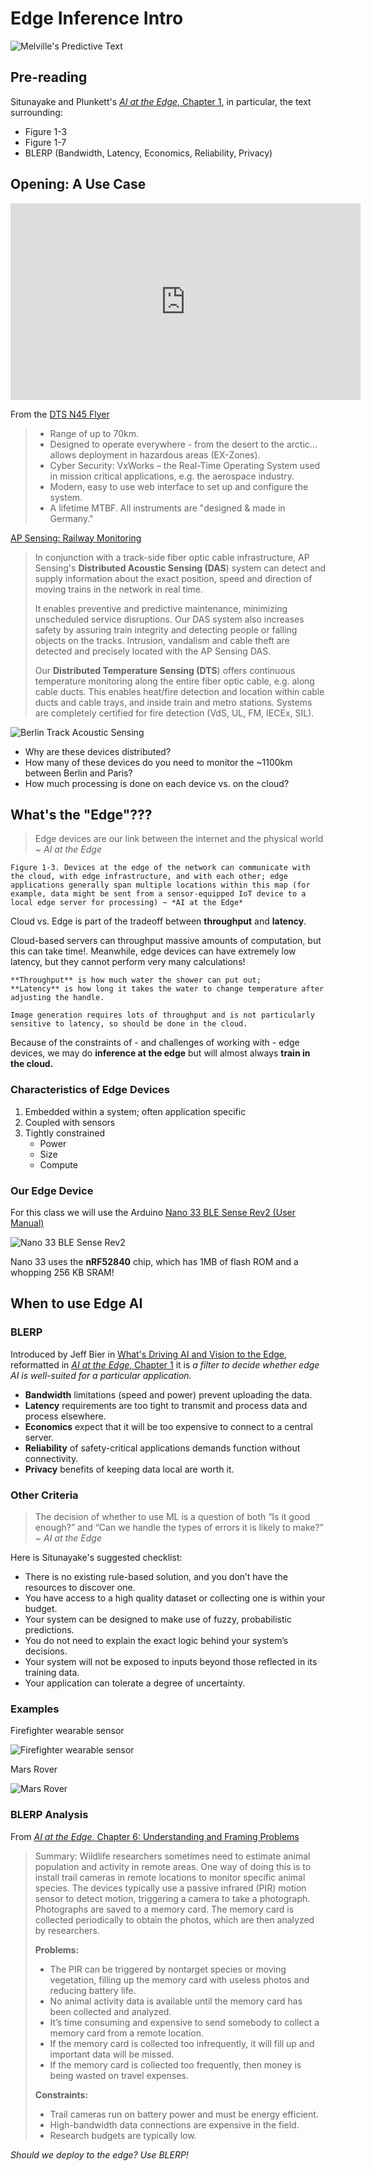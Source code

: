 # Edge Inference Intro

![Melville's Predictive Text](../img/melvilles-predictive-text.jpg)

## Pre-reading

Situnayake and Plunkett's [*AI at the Edge*, Chapter 1](https://learning.oreilly.com/library/view/ai-at-the/9781098120191/ch01.html),
in particular, the text surrounding:

- Figure 1-3
- Figure 1-7
- BLERP (Bandwidth, Latency, Economics, Reliability, Privacy)

## Opening: A Use Case

<iframe width="560" height="315" src="https://www.youtube.com/embed/ehY2zxDILwQ?si=Qii6IpfL_uA1w_bZ" title="YouTube video player" frameborder="0" allow="accelerometer; autoplay; clipboard-write; encrypted-media; gyroscope; picture-in-picture; web-share" referrerpolicy="strict-origin-when-cross-origin" allowfullscreen></iframe>

From the [DTS N45 Flyer](https://www.apsensing.com/fileadmin/landingpages/dtsn45series/downloads/Flyer_DTS_N45-Series.pdf)

> - Range of up to 70km.
> - Designed to operate everywhere - from the desert to the arctic... allows deployment in hazardous areas (EX-Zones).
> - Cyber Security: VxWorks – the Real-Time Operating System used in mission critical applications, e.g. the aerospace industry.
> - Modern, easy to use web interface to set up and configure the system.
> - A lifetime MTBF. All instruments are "designed & made in Germany."

[AP Sensing: Railway Monitoring](https://www.apsensing.com/application/rail-monitoring/)

> In conjunction with a track-side fiber optic cable infrastructure, AP Sensing's **Distributed Acoustic Sensing (DAS**) system can detect and supply information about the exact position, speed and direction of moving trains in the network in real time.
>
> It enables preventive and predictive maintenance, minimizing unscheduled service disruptions. Our DAS system also increases safety by assuring train integrity and detecting people or falling objects on the tracks. Intrusion, vandalism and cable theft are detected and precisely located with the AP Sensing DAS.
>
> Our **Distributed Temperature Sensing (DTS**) offers continuous temperature monitoring along the entire fiber optic cable, e.g. along cable ducts. This enables heat/fire detection and location within cable ducts and cable trays, and inside train and metro stations. Systems are completely certified for fire detection (VdS, UL, FM, IECEx, SIL).

![Berlin Track Acoustic Sensing](../img/berlin-track-monitor.gif)

- Why are these devices distributed?
- How many of these devices do you need to monitor the ~1100km between Berlin and Paris?
- How much processing is done on each device vs. on the cloud?

## What's the "Edge"???

> Edge devices are our link between the internet and the physical world ~ *AI at the Edge*

```{figure} ../img/cloud_to_edge-ai-at-edge.png
Figure 1-3. Devices at the edge of the network can communicate with the cloud, with edge infrastructure, and with each other; edge applications generally span multiple locations within this map (for example, data might be sent from a sensor-equipped IoT device to a local edge server for processing) ~ *AI at the Edge*
```

Cloud vs. Edge is part of the tradeoff between **throughput** and **latency**.

Cloud-based servers can throughput massive amounts of computation, but this can take time!.
Meanwhile, edge devices can have extremely low latency, but they cannot perform very many calculations!

```{figure} ../img/robot-shower.jpg
**Throughput** is how much water the shower can put out;
**Latency** is how long it takes the water to change temperature after adjusting the handle.

Image generation requires lots of throughput and is not particularly sensitive to latency, so should be done in the cloud.
```

Because of the constraints of - and challenges of working with - edge devices, we may do **inference at the edge** but will almost always **train in the cloud.**

### Characteristics of Edge Devices

1. Embedded within a system; often application specific
2. Coupled with sensors
3. Tightly constrained
    - Power
    - Size
    - Compute

### Our Edge Device

For this class we will use the Arduino [Nano 33 BLE Sense Rev2 (User Manual)](https://docs.arduino.cc/tutorials/nano-33-ble-sense-rev2/cheat-sheet/)

![Nano 33 BLE Sense Rev2](https://docs.arduino.cc/static/25d1b6070b7093809a2fce75febb5031/4ef49/Nano33_ble_sense_rev2.png)

Nano 33 uses the **nRF52840** chip, which has 1MB of flash ROM and a whopping 256 KB SRAM!

## When to use Edge AI

### BLERP

Introduced by Jeff Bier in [What's Driving AI and Vision to the Edge](https://www.eetasia.com/whats-driving-ai-and-vision-to-the-edge/),
reformatted in [*AI at the Edge*, Chapter 1](https://learning.oreilly.com/library/view/ai-at-the/9781098120191/ch01.html#:-:text=To%20Understand%20the%20Benefits%20of%20Edge%20AI%2C%20Just%20BLERP)
it is *a filter to decide whether edge AI is well-suited for a particular application.*

- **Bandwidth** limitations (speed and power) prevent uploading the data.
- **Latency** requirements are too tight to transmit and process data and process elsewhere.
- **Economics** expect that it will be too expensive to connect to a central server.
- **Reliability** of safety-critical applications demands function without connectivity.
- **Privacy** benefits of keeping data local are worth it.

### Other Criteria

> The decision of whether to use ML is a question of both “Is it good enough?” and “Can we handle the types of errors it is likely to make?” ~ *AI at the Edge*

Here is Situnayake's suggested checklist:

- There is no existing rule-based solution, and you don’t have the resources to discover one.
- You have access to a high quality dataset or collecting one is within your budget.
- Your system can be designed to make use of fuzzy, probabilistic predictions.
- You do not need to explain the exact logic behind your system’s decisions.
- Your system will not be exposed to inputs beyond those reflected in its training data.
- Your application can tolerate a degree of uncertainty.

### Examples

Firefighter wearable sensor

![Firefighter wearable sensor](https://spectrum.ieee.org/media-library/inferno-intelligence-globe-manufacturing-co-is-training-firefighters-to-use-its-wearable-advanced-sensor-platform-which-tracks-the-firefighters-vital-signs-and-location.jpg?id=25576215)

Mars Rover

![Mars Rover](https://upload.wikimedia.org/wikipedia/commons/d/d8/NASA_Mars_Rover.jpg)

### BLERP Analysis

From [*AI at the Edge*, Chapter 6: Understanding and Framing Problems](https://learning.oreilly.com/library/view/ai-at-the/9781098120191/ch06.html#:-:text=Describing%20a%20Problem)

> Summary: Wildlife researchers sometimes need to estimate animal population and activity in remote areas.
> One way of doing this is to install trail cameras in remote locations to monitor specific animal species.
> The devices typically use a passive infrared (PIR) motion sensor to detect motion, triggering a camera to take a photograph.
> Photographs are saved to a memory card. The memory card is collected periodically to obtain the photos, which are then analyzed by researchers.
>
> **Problems:**
>
> - The PIR can be triggered by nontarget species or moving vegetation, filling up the memory card with useless photos and reducing battery life.
> - No animal activity data is available until the memory card has been collected and analyzed.
> - It’s time consuming and expensive to send somebody to collect a memory card from a remote location.
> - If the memory card is collected too infrequently, it will fill up and important data will be missed.
> - If the memory card is collected too frequently, then money is being wasted on travel expenses.
>
> **Constraints:**
>
> - Trail cameras run on battery power and must be energy efficient.
> - High-bandwidth data connections are expensive in the field.
> - Research budgets are typically low.

*Should we deploy to the edge? Use BLERP!*
